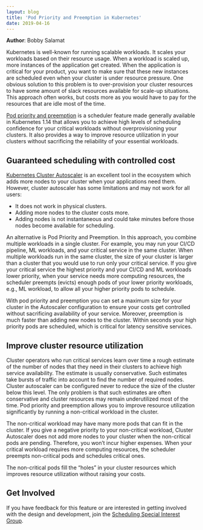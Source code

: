 ```yaml
---
layout: blog
title: 'Pod Priority and Preemption in Kubernetes'
date: 2019-04-16
---
```


**Author**: Bobby Salamat

Kubernetes is well-known for running scalable workloads. It scales your workloads based on their resource usage. When a workload is scaled up, more instances of the application get created. When the application is critical for your product, you want to make sure that these new instances are scheduled even when your cluster is under resource pressure. One obvious solution to this problem is to over-provision your cluster resources to have some amount of slack resources available for scale-up situations. This approach often works, but costs more as you would have to pay for the resources that are idle most of the time.

[Pod priority and preemption](https://kubernetes.io/docs/concepts/configuration/pod-priority-preemption/) is a scheduler feature made generally available in Kubernetes 1.14 that allows you to achieve high levels of scheduling confidence for your critical workloads without overprovisioning your clusters. It also provides a way to improve resource utilization in your clusters without sacrificing the reliability of your essential workloads.

## Guaranteed scheduling with controlled cost

[Kubernetes Cluster Autoscaler](https://kubernetes.io/docs/tasks/administer-cluster/cluster-management/#cluster-autoscaling) is an excellent tool in the ecosystem which adds more nodes to your cluster when your applications need them. However, cluster autoscaler has some limitations and may not work for all users:

- It does not work in physical clusters.
- Adding more nodes to the cluster costs more.
- Adding nodes is not instantaneous and could take minutes before those nodes become available for scheduling.

An alternative is Pod Priority and Preemption. In this approach, you combine multiple workloads in a single cluster. For example, you may run your CI/CD pipeline, ML workloads, and your critical service in the same cluster. When multiple workloads run in the same cluster, the size of your cluster is larger than a cluster that you would use to run only your critical service. If you give your critical service the highest priority and your CI/CD and ML workloads lower priority, when your service needs more computing resources, the scheduler preempts (evicts) enough pods of your lower priority workloads, e.g., ML workload, to allow all your higher priority pods to schedule.

With pod priority and preemption you can set a maximum size for your cluster in the Autoscaler configuration to ensure your costs get controlled without sacrificing availability of your service. Moreover, preemption is much faster than adding new nodes to the cluster. Within seconds your high priority pods are scheduled, which is critical for latency sensitive services.

## Improve cluster resource utilization

Cluster operators who run critical services learn over time a rough estimate of the number of nodes that they need in their clusters to achieve high service availability. The estimate is usually conservative. Such estimates take bursts of traffic into account to find the number of required nodes. Cluster autoscaler can be configured never to reduce the size of the cluster below this level. The only problem is that such estimates are often conservative and cluster resources may remain underutilized most of the time. Pod priority and preemption allows you to improve resource utilization significantly by running a non-critical workload in the cluster.

The non-critical workload may have many more pods that can fit in the cluster. If you give a negative priority to your non-critical workload, Cluster Autoscaler does not add more nodes to your cluster when the non-critical pods are pending. Therefore, you won’t incur higher expenses. When your critical workload requires more computing resources, the scheduler preempts non-critical pods and schedules critical ones.

The non-critical pods fill the “holes” in your cluster resources which improves resource utilization without raising your costs.

## Get Involved

If you have feedback for this feature or are interested in getting involved with the design and development, join the [Scheduling Special Interest Group](https://github.com/kubernetes/community/tree/master/sig-scheduling). 
